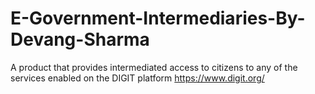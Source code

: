 # E-Government-Intermediaries-By-Devang-Sharma
A product that provides intermediated access to citizens to any of the services enabled on the DIGIT platform https://www.digit.org/
